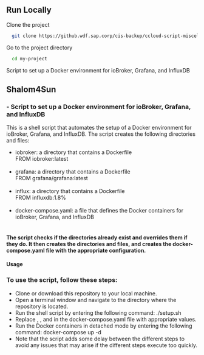 ## Run Locally

Clone the project

```bash
  git clone https://github.wdf.sap.corp/cis-backup/ccloud-script-miscellaneous.git
```

Go to the project directory

```bash
  cd my-project
```

Script to set up a Docker environment for ioBroker, Grafana, and InfluxDB



## Shalom4Sun

### - Script to set up a Docker environment for ioBroker, Grafana, and InfluxDB


This is a shell script that automates the setup of a Docker environment for ioBroker, Grafana, and InfluxDB. The script creates the following directories and files:

- iobroker: a directory that contains a Dockerfile <br>FROM iobroker:latest<br><br>
- grafana: a directory that contains a Dockerfile <br>FROM grafana/grafana:latest<br><br>
- influx: a directory that contains a Dockerfile  <br>FROM influxdb:1.8%<br><br>
- docker-compose.yaml: a file that defines the Docker containers for ioBroker, Grafana, and InfluxDB<br><br>
#### The script checks if the directories already exist and overrides them if they do. It then creates the directories and files, and creates the docker-compose.yaml file with the appropriate configuration.

#### Usage
### To use the script, follow these steps:

- Clone or download this repository to your local machine.<br>
- Open a terminal window and navigate to the directory where the repository is located.<br>
- Run the shell script by entering the following command: ./setup.sh<br>
- Replace <DB-NAME>, <USER>, and <PASSWORD> in the docker-compose.yaml file with appropriate values.<br>
- Run the Docker containers in detached mode by entering the following command: docker-compose up -d<br>
- Note that the script adds some delay between the different steps to avoid any issues that may arise if the different steps execute too quickly.<br>





